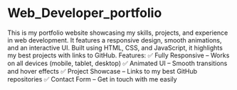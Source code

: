 # Web_Developer_portfolio
This is my portfolio website showcasing my skills, projects, and experience in web development. It features a responsive design, smooth animations, and an interactive UI. Built using HTML, CSS, and JavaScript, it highlights my best projects with links to GitHub.
Features:
✅ Fully Responsive – Works on all devices (mobile, tablet, desktop)
✅ Animated UI – Smooth transitions and hover effects
✅ Project Showcase – Links to my best GitHub repositories
✅ Contact Form – Get in touch with me easily
